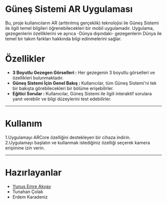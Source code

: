 # Güneş Sistemi AR Uygulaması
Bu, proje kullanıcıların AR (arttırılmış gerçeklik) teknolojisi ile Güneş Sistemi ile ilgili temel bilgileri öğrenebilecekleri bir mobil uygulamadır. Uygulama, gezegenlerin özelliklerini ve ayrıca -Dünya dışındaki- gezegenlerin Dünya ile temel bir takım farkları hakkında bilgi edinmelerini sağlar.

# Özellikler
<ul>
  <li><strong>3 Boyutlu Gezegen Görselleri :</strong> Her gezegenin 3 boyutlu görselleri ve özellikleri bulunmaktadır.</li>
  <li><strong>Güneş Sistemi İçin Genel Bakış : </strong>Kullanıcılar, tüm Güneş Sistemi'ni tek bir bakışta görebilecekleri bir bölüme erişebilirler.</li>
  <li><strong>Eğitici Sorular : </strong>Kullanıcılar, Güneş Sistemi ile ilgili interaktif sorulara yanıt verebilir ve bilgi düzeylerini test edebilirler.</li>
</ul>
<hr>

# Kullanım

1.Uygulamayı ARCore özelliğini destekleyen bir cihaza indirin. <br>
2.Uygulamayı başlatın ve kullanmak istediğiniz özelliği seçerek kamera erişimine izin verin.
<hr>

# Hazırlayanlar
<ul>
  <a href="https://www.github.com/irukaEmreim" target="_blank" ><li>Yunus Emre Akyay</li> </a> 
  <li>Tunahan Çolak</li>
  <li>Erdem Karadeniz</li>
</ul>
